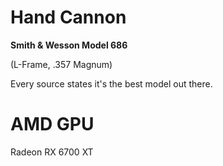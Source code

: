 # Hand Cannon

**Smith & Wesson Model 686**

(L-Frame, .357 Magnum)

Every source states it's the best model out there.

# AMD GPU

Radeon RX 6700 XT
